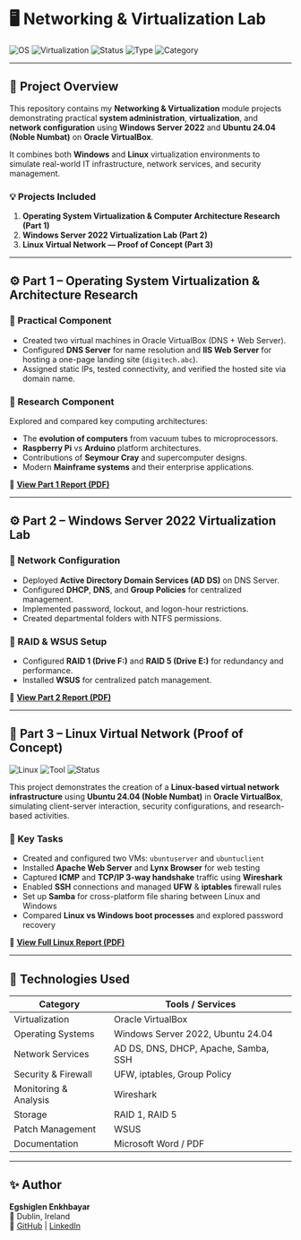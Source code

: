 # 🖥️ Networking & Virtualization Lab

![OS](https://img.shields.io/badge/Operating%20Systems-Windows%20Server%202022%20%7C%20Ubuntu%2024.04-blue)
![Virtualization](https://img.shields.io/badge/Virtualization-Oracle%20VirtualBox-orange)
![Status](https://img.shields.io/badge/Status-Complete-brightgreen)
![Type](https://img.shields.io/badge/Project-Academic-lightgrey)
![Category](https://img.shields.io/badge/Focus-System%20Administration%20%26%20Networking-purple)

---

## 🧠 Project Overview

This repository contains my **Networking & Virtualization** module projects demonstrating practical **system administration**, **virtualization**, and **network configuration** using **Windows Server 2022** and **Ubuntu 24.04 (Noble Numbat)** on **Oracle VirtualBox**.

It combines both **Windows** and **Linux** virtualization environments to simulate real-world IT infrastructure, network services, and security management.

### 💡 Projects Included
1. **Operating System Virtualization & Computer Architecture Research (Part 1)**  
2. **Windows Server 2022 Virtualization Lab (Part 2)**  
3. **Linux Virtual Network — Proof of Concept (Part 3)**  

---

## ⚙️ Part 1 – Operating System Virtualization & Architecture Research

### 🧩 Practical Component
- Created two virtual machines in Oracle VirtualBox (DNS + Web Server).  
- Configured **DNS Server** for name resolution and **IIS Web Server** for hosting a one-page landing site (`digitech.abc`).  
- Assigned static IPs, tested connectivity, and verified the hosted site via domain name.  

### 🧠 Research Component
Explored and compared key computing architectures:
- The **evolution of computers** from vacuum tubes to microprocessors.  
- **Raspberry Pi** vs **Arduino** platform architectures.  
- Contributions of **Seymour Cray** and supercomputer designs.  
- Modern **Mainframe systems** and their enterprise applications.

📘 [**View Part 1 Report (PDF)**](Windows_Server_Virtualization_Project_Part1.pdf)

---

## ⚙️ Part 2 – Windows Server 2022 Virtualization Lab

### 🧩 Network Configuration
- Deployed **Active Directory Domain Services (AD DS)** on DNS Server.  
- Configured **DHCP**, **DNS**, and **Group Policies** for centralized management.  
- Implemented password, lockout, and logon-hour restrictions.  
- Created departmental folders with NTFS permissions.

### 💾 RAID & WSUS Setup
- Configured **RAID 1 (Drive F:)** and **RAID 5 (Drive E:)** for redundancy and performance.  
- Installed **WSUS** for centralized patch management.

📘 [**View Part 2 Report (PDF)**](Windows_Server_Virtualization_Project_Part2.pdf)

---

## 🧩 Part 3 – Linux Virtual Network (Proof of Concept)

![Linux](https://img.shields.io/badge/Linux-Ubuntu%2024.04-orange)
![Tool](https://img.shields.io/badge/Tool-VirtualBox-blue)
![Status](https://img.shields.io/badge/Status-Complete-brightgreen)

This project demonstrates the creation of a **Linux-based virtual network infrastructure** using **Ubuntu 24.04 (Noble Numbat)** in **Oracle VirtualBox**, simulating client-server interaction, security configurations, and research-based activities.

### 🔧 Key Tasks
- Created and configured two VMs: `ubuntuserver` and `ubuntuclient`
- Installed **Apache Web Server** and **Lynx Browser** for web testing  
- Captured **ICMP** and **TCP/IP 3-way handshake** traffic using **Wireshark**  
- Enabled **SSH** connections and managed **UFW** & **iptables** firewall rules  
- Set up **Samba** for cross-platform file sharing between Linux and Windows  
- Compared **Linux vs Windows boot processes** and explored password recovery

📄 [**View Full Linux Report (PDF)**](Linux_Virtual_Network_Project.pdf)

---

## 🧰 Technologies Used

| Category | Tools / Services |
|-----------|------------------|
| Virtualization | Oracle VirtualBox |
| Operating Systems | Windows Server 2022, Ubuntu 24.04 |
| Network Services | AD DS, DNS, DHCP, Apache, Samba, SSH |
| Security & Firewall | UFW, iptables, Group Policy |
| Monitoring & Analysis | Wireshark |
| Storage | RAID 1, RAID 5 |
| Patch Management | WSUS |
| Documentation | Microsoft Word / PDF |

---

## ✨ Author

**Egshiglen Enkhbayar**  
📍 Dublin, Ireland  
🔗 [GitHub](https://github.com/egshiglen-henny) | [LinkedIn](https://linkedin.com/in/egshiglene)
